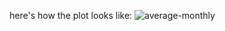 here's how the plot looks like:
![average-monthly](https://github.com/a-thayo/wflow-support/assets/167516387/731114fa-eb5f-4325-9bbe-9d62348ad661)
